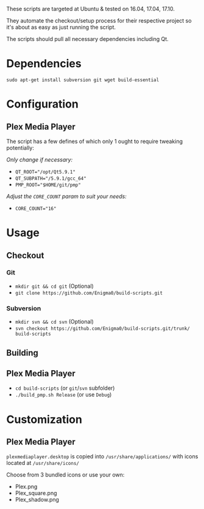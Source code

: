 These scripts are targeted at Ubuntu & tested on 16.04, 17.04, 17.10.

They automate the checkout/setup process for their respective project so it's about as easy as just running the script.

The scripts should pull all necessary dependencies including Qt.

# Dependencies
```
sudo apt-get install subversion git wget build-essential
```
# Configuration
## Plex Media Player
The script has a few defines of which only 1 ought to require tweaking potentially:

*Only change if necessary:*
* `QT_ROOT="/opt/Qt5.9.1"`
* `QT_SUBPATH="/5.9.1/gcc_64"`
* `PMP_ROOT="$HOME/git/pmp"`

*Adjust the `CORE_COUNT` param to suit your needs:*
* `CORE_COUNT="16"`

# Usage
## Checkout
### Git
* `mkdir git && cd git` (Optional)
* `git clone https://github.com/Enigma0/build-scripts.git`
### Subversion
* `mkdir svn && cd svn` (Optional)
* `svn checkout https://github.com/Enigma0/build-scripts.git/trunk/ build-scripts`

## Building
## Plex Media Player
* `cd build-scripts` (or `git`/`svn` subfolder)
* `./build_pmp.sh Release` (or use `Debug`)

# Customization
## Plex Media Player
`plexmediaplayer.desktop` is copied into `/usr/share/applications/` with icons located at `/usr/share/icons/`

Choose from 3 bundled icons or use your own:
* Plex.png
* Plex_square.png
* Plex_shadow.png
